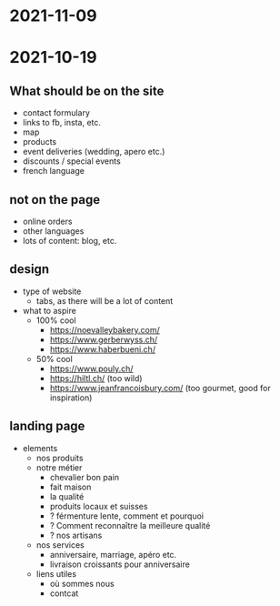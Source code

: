 # 2021-11-09

#

# 2021-10-19

## What should be on the site

- contact formulary
- links to fb, insta, etc.
- map
- products
- event deliveries (wedding, apero etc.)
- discounts / special events
- french language

## not on the page

- online orders
- other languages
- lots of content: blog, etc.

## design

- type of website
  - tabs, as there will be a lot of content
- what to aspire
  - 100% cool
    - https://noevalleybakery.com/
    - https://www.gerberwyss.ch/
    - https://www.haberbueni.ch/
  - 50% cool
    - https://www.pouly.ch/
    - https://hiltl.ch/ (too wild)
    - https://www.jeanfrancoisbury.com/ (too gourmet, good for inspiration)

## landing page

- elements
  - nos produits
  - notre métier
    - chevalier bon pain
    - fait maison
    - la qualité
    - produits locaux et suisses
    - ? férmenture lente, comment et pourquoi
    - ? Comment reconnaître la meilleure qualité
    - ? nos artisans
  - nos services
    - anniversaire, marriage, apéro etc.
    - livraison croissants pour anniversaire
  - liens utiles
    - où sommes nous
    - contcat
